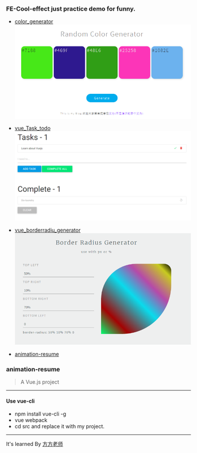 ### FE-Cool-effect just practice demo for funny.
- [color_generator](https://github.com/GKilyar/funny-fe-effect/tree/master/color_generrator)
![](https://github.com/GKilyar/funny-fe-effect/raw/master/color_generrator/1.png)
- [vue_Task_todo](https://github.com/GKilyar/funny-fe-effect/tree/master/vue_Task_todo)
![](https://github.com/GKilyar/funny-fe-effect/raw/master/vue_Task_todo/2.png)
- [vue_borderradiu_generator](https://github.com/GKilyar/funny-fe-effect/tree/master/vuejs_border_radius_generator)
![](https://github.com/GKilyar/funny-fe-effect/raw/master/vuejs_border_radius_generator/3.png)

- [animation-resume](https://github.com/GKilyar/funny-fe-effect/tree/master/animation-resume)
### animation-resume

> A Vue.js project
--------------------------
#### Use vue-cli
- npm install vue-cli -g
- vue webpack <your-project-name>
- cd src and replace it with my project.

-------------------------------
It's learned By [方方老师](https://github.com/jirengu-inc)

